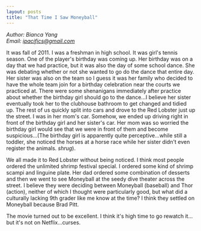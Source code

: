 ```yaml
---
layout: posts
title: "That Time I Saw Moneyball"
---
```

*Author: Bianca Yang*<br>
*Email: <a href="mailto:ipacifics@gmail.com?subject=Hello from the XDRT Blog">ipacifics@gmail.com</a>*<br>

It was fall of 2011. I was a freshman in high school. It was girl's tennis
season. One of the player's birthday was coming up. Her birthday was on a day
that we had practice, but it was also the day of some school dance. She was
debating whether or not she wanted to go do the dance that entire day. Her
sister was also on the team so I guess it was her family who decided to have the
whole team join for a birthday celebration near the courts we practiced at.
There were some shenanigans immediately after practice about whether the
birthday girl should go to the dance...I believe her sister eventually took
her to the clubhouse bathroom to get changed and tidied up. The rest of us
quickly split into cars and drove to the Red Lobster just up the street. I was
in her mom's car. Somehow, we ended up driving right in front of the birthday
girl and her sister's car. Her mom was so worried the birthday girl would see
that we were in front of them and become suspicious...(The birthday girl is
apparently quite perceptive...while still a toddler, she noticed the horses at
a horse race while her sister didn't even register the animals. *shrug*).

We all made it to Red Lobster without being noticed. I think most people ordered
the unlimited shrimp festival special. I ordered some kind of shrimp scampi and
linguine plate. Her dad ordered some combination of desserts and then we went to
see Moneyball at the seedy dive theater across the street. I believe they were
deciding between Moneyball (baseball) and Thor (action), neither of which I
thought were particularly good, but what did a culturally lacking 9th grader
like me know at the time? I think they settled on Moneyball because Brad Pitt.

The movie turned out to be excellent. I think it's high time to go rewatch it...
but it's not on Netflix...curses.
